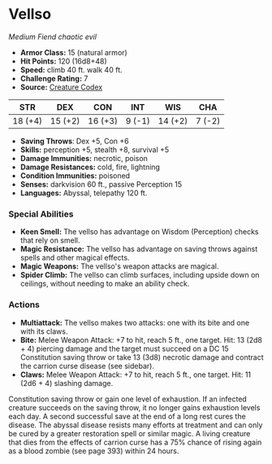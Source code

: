# Vellso

*Medium* *Fiend* *chaotic evil*

- **Armor Class:** 15 (natural armor)
- **Hit Points:** 120 (16d8+48)
- **Speed:** climb 40 ft. walk 40 ft.
- **Challenge Rating:** 7
- **Source:** [Creature Codex](https://koboldpress.com/kpstore/product/creature-codex-for-5th-edition-dnd/)

| STR | DEX | CON | INT | WIS | CHA |
| --- | --- | --- | --- | --- | --- |
| 18 (+4) | 15 (+2) | 16 (+3) | 9 (-1) | 14 (+2) | 7 (-2) |

- **Saving Throws**: Dex +5, Con +6
- **Skills:** perception +5, stealth +8, survival +5
- **Damage Immunities:** necrotic, poison
- **Damage Resistances:** cold, fire, lightning
- **Condition Immunities:** poisoned
- **Senses:** darkvision 60 ft., passive Perception 15
- **Languages:** Abyssal, telepathy 120 ft.
### Special Abilities
- **Keen Smell:** The vellso has advantage on Wisdom (Perception) checks that rely on smell.
- **Magic Resistance:** The vellso has advantage on saving throws against spells and other magical effects.
- **Magic Weapons:** The vellso's weapon attacks are magical.
- **Spider Climb:** The vellso can climb surfaces, including upside down on ceilings, without needing to make an ability check.
### Actions
- **Multiattack:** The vellso makes two attacks: one with its bite and one with its claws.
- **Bite:** Melee Weapon Attack: +7 to hit, reach 5 ft., one target. Hit: 13 (2d8 + 4) piercing damage and the target must succeed on a DC 15 Constitution saving throw or take 13 (3d8) necrotic damage and contract the carrion curse disease (see sidebar).
- **Claws:** Melee Weapon Attack: +7 to hit, reach 5 ft., one target. Hit: 11 (2d6 + 4) slashing damage.

Constitution saving throw or gain one level of exhaustion. If an infected creature succeeds on the saving throw, it no longer gains exhaustion levels each day. A second successful save at the end of a long rest cures the disease. The abyssal disease resists many efforts at treatment and can only be cured by a greater restoration spell or similar magic. A living creature that dies from the effects of carrion curse has a 75% chance of rising again as a blood zombie (see page 393) within 24 hours.
